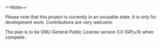 ==Note== 

Please note that this project is currently in an unusable state. 
It is only for development work.
Contributions are very welcome.

The plan is to be GNU General Public License version 3.0 (GPLv3) when complete. 
